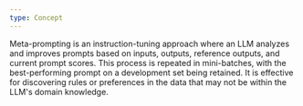 ```yaml
---
type: Concept
---
```


Meta-prompting is an instruction-tuning approach where an LLM analyzes and improves prompts based on inputs, outputs, reference outputs, and current prompt scores. This process is repeated in mini-batches, with the best-performing prompt on a development set being retained. It is effective for discovering rules or preferences in the data that may not be within the LLM's domain knowledge.